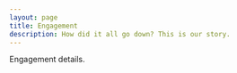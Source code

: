 ```yaml
---
layout: page
title: Engagement
description: How did it all go down? This is our story.
---
```


Engagement details.